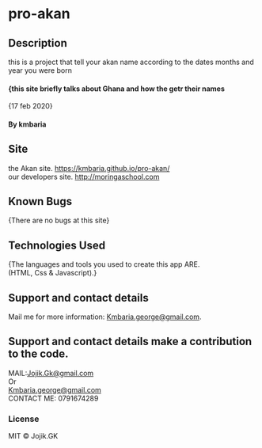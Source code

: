 # pro-akan
## Description
this is a project that tell your akan name according to the dates months and year you were born
#### {this site briefly talks about Ghana and how the getr their names
{17 feb 2020}
#### By **kmbaria**  
## Site
the Akan site.
https://kmbaria.github.io/pro-akan/ <br>
our developers site.
http://moringaschool.com 
## Known Bugs
 {There are no bugs at this site}
## Technologies Used
{The languages and tools you used to create this app ARE. <br>(HTML, Css & Javascript).}
## Support and contact details
  Mail me for more information: Kmbaria.george@gmail.com. 

## Support and contact details make a contribution to the code.
MAIL:Jojik.Gk@gmail.com </br>Or</br> Kmbaria.george@gmail.com
</br>
CONTACT ME: 0791674289

### License
MIT &copy; Jojik.GK
